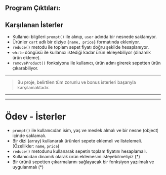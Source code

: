 ## Program Çıktıları:

## Karşılanan İsterler

- Kullanıcı bilgileri `prompt()` ile alınıp, `user` adında bir nesnede saklanıyor.
- Ürünler `cart` adlı bir diziye `{name, price}` formatında ekleniyor.
- `reduce()` metodu ile toplam sepet fiyatı doğru şekilde hesaplanıyor.
- `while` döngüsü ile kullanıcı istediği kadar ürün ekleyebiliyor (dinamik ürün ekleme).
- `removeProduct()` fonksiyonu ile kullanıcı, ürün adını girerek sepetten ürün çıkarabiliyor.

---

> Bu proje, belirtilen tüm zorunlu ve bonus isterleri başarıyla karşılamaktadır.

---

---

# Ödev - İsterler

- `prompt()` ile kullanıcıdan isim, yaş ve meslek almalı ve bir nesne (object) içinde saklamalı.
- Bir dizi (array) kullanarak ürünleri sepete eklemeli ve listelemeli. (Özellikler: `name`, `price`)
- `reduce()` metodunu kullanarak sepetin toplam fiyatını hesaplamalı.
- Kullanıcıdan dinamik olarak ürün eklemesini isteyebilmeliyiz (\*)
- Bir ürünü sepetten çıkarmalarını sağlayacak bir fonksiyon yazılmalı ve uygulanmalı (\*)
